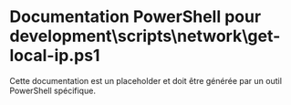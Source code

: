 # Documentation PowerShell pour development\scripts\network\get-local-ip.ps1

Cette documentation est un placeholder et doit être générée par un outil PowerShell spécifique.
